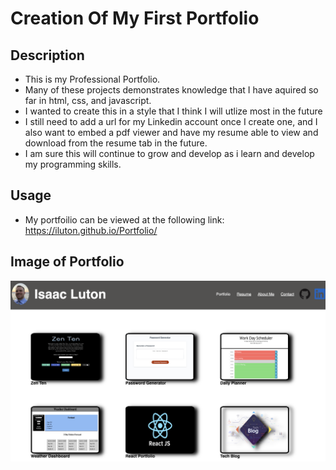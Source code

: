 # Creation Of My First Portfolio

## Description

- This is my Professional Portfolio.
- Many of these projects demonstrates knowledge that I have aquired so far in html, css, and javascript. 
- I wanted to create this in a style that I think I will utlize most in the future
- I still need to add a url for my Linkedin account once I create one, and I also want to embed a pdf viewer and have my resume able to view and download from the resume tab in the future.
- I am sure this will continue to grow and develop as i learn and develop my programming skills. 

## Usage

- My portfoilio can be viewed at the following link: https://iluton.github.io/Portfolio/


## Image of Portfolio

![Alt text](/Screen%20Shot%202022-04-17%20at%208.20.51%20PM.png "portfolio")